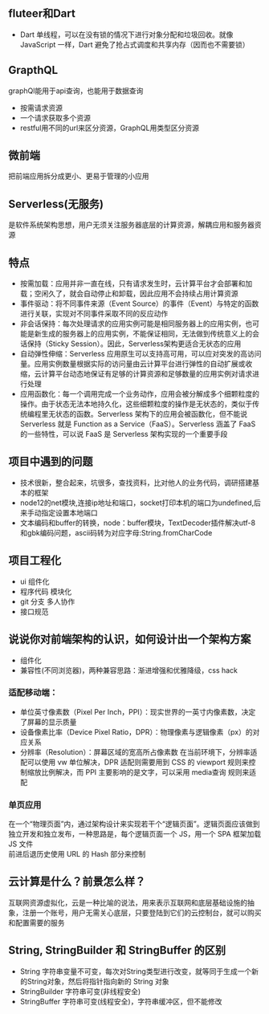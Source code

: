 ## fluteer和Dart
* Dart 单线程，可以在没有锁的情况下进行对象分配和垃圾回收。就像 JavaScript 一样，Dart 避免了抢占式调度和共享内存（因而也不需要锁）
## GrapthQL
graphQl能用于api查询，也能用于数据查询
* 按需请求资源
* 一个请求获取多个资源
* restful用不同的url来区分资源，GraphQL用类型区分资源
## 微前端
把前端应用拆分成更小、更易于管理的小应用
## Serverless(无服务)
是软件系统架构思想，用户无须关注服务器底层的计算资源，解耦应用和服务器资源
## 特点
* 按需加载：应用并非一直在线，只有请求发生时，云计算平台才会部署和加载；空闲久了，就会自动停止和卸载，因此应用不会持续占用计算资源
* 事件驱动：将不同事件来源（Event Source）的事件（Event）与特定的函数进行关联，实现对不同事件采取不同的反应动作
* 非会话保持：每次处理请求的应用实例可能是相同服务器上的应用实例，也可能是新生成的服务器上的应用实例，不能保证相同，无法做到传统意义上的会话保持（Sticky Session）。因此，Serverless架构更适合无状态的应用
* 自动弹性伸缩：Serverless 应用原生可以支持高可用，可以应对突发的高访问量。应用实例数量根据实际的访问量由云计算平台进行弹性的自动扩展或收缩，云计算平台动态地保证有足够的计算资源和足够数量的应用实例对请求进行处理
* 应用函数化：每一个调用完成一个业务动作，应用会被分解成多个细颗粒度的操作。由于状态无法本地持久化，这些细颗粒度的操作是无状态的，类似于传统编程里无状态的函数。Serverless 架构下的应用会被函数化，但不能说 Serverless 就是 Function as a Service（FaaS）。Serverless 涵盖了 FaaS 的一些特性，可以说 FaaS 是 Serverless 架构实现的一个重要手段
## 项目中遇到的问题
* 技术很新，整合起来，坑很多，查找资料，比对他人的业务代码，调研搭建基本的框架
* node12的net模块,连接ip地址和端口，socket打印本机的端口为undefined,后来手动指定设置本地端口
* 文本编码和buffer的转换，node：buffer模块，TextDecoder插件解决utf-8和gbk编码问题，ascii码转为对应字母:String.fromCharCode
## 项目工程化
* ui 组件化
* 程序代码 模块化
* git 分支 多人协作
* 接口规范
## 说说你对前端架构的认识，如何设计出一个架构方案
* 组件化
* 兼容性(不同浏览器)，两种兼容思路：渐进增强和优雅降级，css hack
###  适配移动端：  
* 单位英寸像素数（Pixel Per Inch，PPI）：现实世界的一英寸内像素数，决定了屏幕的显示质量  
* 设备像素比率（Device Pixel Ratio，DPR）：物理像素与逻辑像素（px）的对应关系 
* 分辨率（Resolution）：屏幕区域的宽高所占像素数
在当前环境下，分辨率适配可以使用 vw 单位解决，DPR 适配则需要用到 CSS 的 viewport 规则来控制缩放比例解决，而 PPI 主要影响的是文字，可以采用 media查询 规则来适配
### 单页应用
在一个“物理页面”内，通过架构设计来实现若干个“逻辑页面”。逻辑页面应该做到独立开发和独立发布，一种思路是，每个逻辑页面一个 JS，用一个 SPA 框架加载 JS 文件    
前进后退历史使用 URL 的 Hash 部分来控制
## 云计算是什么？前景怎么样？
互联网资源虚拟化，云是一种比喻的说法，用来表示互联网和底层基础设施的抽象，注册一个账号，用户无需关心底层，只要登陆到它们的云控制台，就可以购买和配置需要的服务
## String, StringBuilder 和 StringBuffer 的区别
* String 字符串变量不可变，每次对String类型进行改变，就等同于生成一个新的String对象，然后将指针指向新的 String 对象
* StringBuilder 字符串可变(非线程安全)
* StringBuffer  字符串可变(线程安全)，字符串缓冲区，但不能修改
